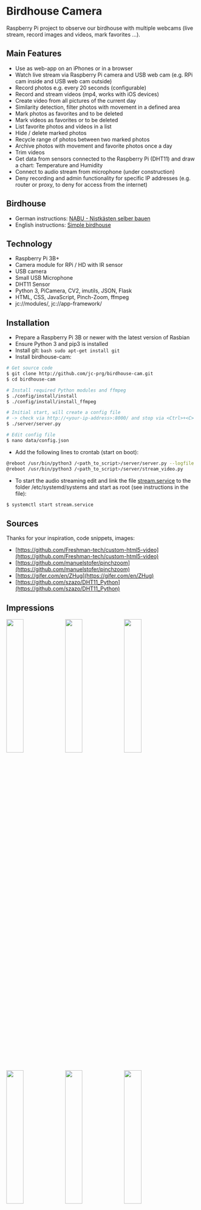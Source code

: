 # Birdhouse Camera

Raspberry Pi project to observe our birdhouse with multiple webcams (live stream, record images and videos, 
mark favorites ...).

## Main Features

* Use as web-app on an iPhones or in a browser
* Watch live stream via Raspberry Pi camera and USB web cam (e.g. RPi cam inside and USB web cam outside)
* Record photos e.g. every 20 seconds (configurable)
* Record and stream videos (mp4, works with iOS devices)
* Create video from all pictures of the current day
* Similarity detection, filter photos with movement in a defined area
* Mark photos as favorites and to be deleted
* Mark videos as favorites or to be deleted
* List favorite photos and videos in a list
* Hide / delete marked photos
* Recycle range of photos between two marked photos
* Archive photos with movement and favorite photos once a day
* Trim videos
* Get data from sensors connected to the Raspberry Pi (DHT11) and draw a chart: Temperature and Humidity
* Connect to audio stream from microphone (under construction)
* Deny recording and admin functionality for specific IP addresses (e.g. router or proxy, to deny for access from the internet)

## Birdhouse

* German instructions: [NABU - Nistkästen selber bauen](https://www.nabu.de/tiere-und-pflanzen/voegel/helfen/nistkaesten/index.html)
* English instructions: [Simple birdhouse](https://suncatcherstudio.com/birds/birdhouse-plans-simple/)

## Technology

* Raspberry Pi 3B+
* Camera module for RPi / HD with IR sensor
* USB camera
* Small USB Microphone
* DHT11 Sensor
* Python 3, PiCamera, CV2, imutils, JSON, Flask
* HTML, CSS, JavaScript, Pinch-Zoom, ffmpeg 
* jc://modules/, jc://app-framework/

## Installation

* Prepare a Raspberry Pi 3B or newer with the latest version of Rasbian
* Ensure Python 3 and pip3 is installed
* Install git: ```bash sudo apt-get install git ```
* Install birdhouse-cam:
```bash 
# Get source code
$ git clone http://github.com/jc-prg/birdhouse-cam.git
$ cd birdhouse-cam

# Install required Python modules and ffmpeg
$ ./config/install/install
$ ./config/install/install_ffmpeg

# Initial start, will create a config file
# -> check via http://<your-ip-address>:8000/ and stop via <Ctrl>+<C>
$ ./server/server.py

# Edit config file
$ nano data/config.json
```
* Add the following lines to crontab (start on boot):
```bash 
@reboot /usr/bin/python3 /<path_to_script>/server/server.py --logfile
@reboot /usr/bin/python3 /<path_to_script>/server/stream_video.py
```
* To start the audio streaming edit and link the file [stream.service](config/install/stream.service) to the folder /etc/systemd/systems and start as root (see instructions in the file):
``` bash
$ systemctl start stream.service
```

## Sources

Thanks for your inspiration, code snippets, images:

* [https://github.com/Freshman-tech/custom-html5-video](https://github.com/Freshman-tech/custom-html5-video)
* [https://github.com/manuelstofer/pinchzoom](https://github.com/manuelstofer/pinchzoom)
* [https://gifer.com/en/ZHug](https://gifer.com/en/ZHug)
* [https://github.com/szazo/DHT11_Python](https://github.com/szazo/DHT11_Python)

## Impressions

<img src="info/images/birdcam_05.PNG" width="30%">
<img src="info/images/birdcam_09.PNG" width="30%">
<img src="info/images/birdcam_10.PNG" width="30%">
<br/><br/>
<img src="info/images/birdcam_17.PNG" width="30%">
<img src="info/images/birdcam_18.PNG" width="30%">
<img src="info/images/birdcam_19.PNG" width="30%">
<br/><br/>
<img src="info/images/birdcam_07.PNG" width="30%">
<img src="info/images/birdcam_08.PNG" width="30%">
<img src="info/images/birdcam_06.PNG" width="30%">
<img src="info/images/birdcam_01.PNG" width="30%">
<img src="info/images/birdcam_02.PNG" width="30%">
<img src="info/images/birdcam_03.PNG" width="30%">
<img src="info/images/birdcam_11.PNG" width="30%">
<img src="info/images/birdcam_12.PNG" width="30%">
<img src="info/images/birdcam_13.PNG" width="30%">
<img src="info/images/birdcam_15.PNG" width="30%">
<img src="info/images/birdcam_16.PNG" width="30%">
<br/><br/>
<img src="info/images/birdcam_14.PNG" width="90%">
